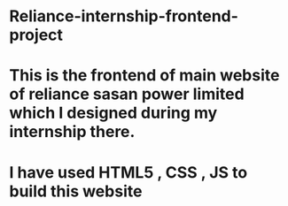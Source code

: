 # Reliance-internship-frontend-project
# This is the frontend of main website of reliance sasan power limited which I designed during my internship there.
# I have used HTML5 , CSS , JS to build this website
